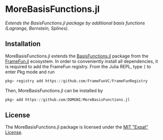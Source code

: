 
# MoreBasisFunctions.jl

*Extends the BasisFunctions.jl package by additional basis functions (Lagrange, Bernstein, Splines).*


## Installation

MoreBasisFunctions.jl extends the [BasisFunctions.jl](https://github.com/JuliaApproximation/BasisFunctions.jl)
package from the [FrameFun.jl](https://github.com/JuliaApproximation/FrameFun.jl) ecosystem.
In order to conveniently install all dependencies, it is required to add the FrameFun registry.
From the Julia REPL, type `]` to enter Pkg mode and run
```julia
pkg> registry add https://github.com/FrameFunVC/FrameFunRegistry
```
Then, MoreBasisFunctions.jl can be installed by
```julia
pkg> add https://github.com/DDMGNI/MoreBasisFunctions.jl
```


## License

The MoreBasisFunctions.jl package is licensed under the [MIT "Expat" License](LICENSE.md).
